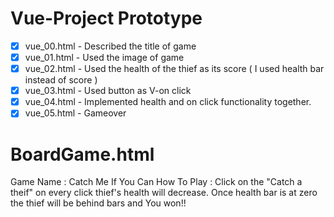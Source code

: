 # Vue-Project Prototype
-[x] vue_00.html - Described the title of game
-[x] vue_01.html - Used the image of game
-[x] vue_02.html - Used the health of the thief as its score ( I used health bar instead of score )
-[x] vue_03.html - Used button as V-on click 
-[x] vue_04.html - Implemented health and on click functionality together.
-[x] vue_05.html - Gameover 

# BoardGame.html
Game Name : Catch Me If You Can
How To Play : Click on the "Catch a theif" on every click thief's health will decrease. Once health bar is at zero the thief will be behind bars and You won!!
